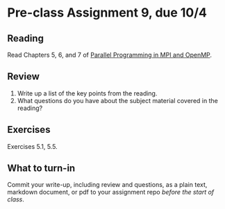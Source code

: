 # Pre-class Assignment 9, due 10/4

## Reading

Read Chapters 5, 6, and 7 of [Parallel Programming in MPI and OpenMP](https://cmse-courses.slack.com/files/UC9P697JS/FCG8WB42Z/eijkhoutparcomp.pdf).

## Review

1. Write up a list of the key points from the reading.
2. What questions do you have about the subject material covered in the reading?

## Exercises

Exercises 5.1, 5.5.

## What to turn-in

Commit your write-up, including review and questions, as a plain text, markdown document, or pdf to your assignment repo _before the start of class_.